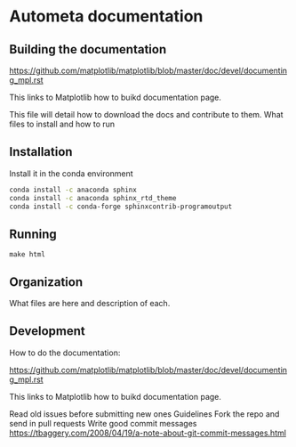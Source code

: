Autometa documentation
========================

Building the documentation
--------------------------

https://github.com/matplotlib/matplotlib/blob/master/doc/devel/documenting_mpl.rst

This links to Matplotlib how to buikd documentation page.

This file will detail how to download the docs and contribute to them.
What files to install and how to run

Installation
------------
Install it in the conda environment

```bash
conda install -c anaconda sphinx
conda install -c anaconda sphinx_rtd_theme
conda install -c conda-forge sphinxcontrib-programoutput
```

Running
-------
```make html```

Organization
------------

What files are here and description of each.

Development
-----------
How to do the documentation:

https://github.com/matplotlib/matplotlib/blob/master/doc/devel/documenting_mpl.rst

This links to Matplotlib how to buikd documentation page.

Read old issues before submitting new ones
Guidelines
Fork the repo and send in pull requests
Write good commit messages https://tbaggery.com/2008/04/19/a-note-about-git-commit-messages.html
